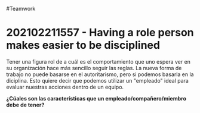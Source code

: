 #Teamwork 
# 202102211557 - Having a role person makes easier to be disciplined



Tener una figura rol de a cuál es el comportamiento que uno espera ver en su organización hace más sencillo seguir las reglas.
La nueva forma de trabajo no  puede basarse en el autoritarismo, pero si podemos basarla en la diciplina. Esto quiere decir que  podemos utilizar un "empleado" ideal para evaluar nuestras acciones dentro de un equipo.

**¿Cúales son las características que un empleado/compañero/miembro debe de tener?**


